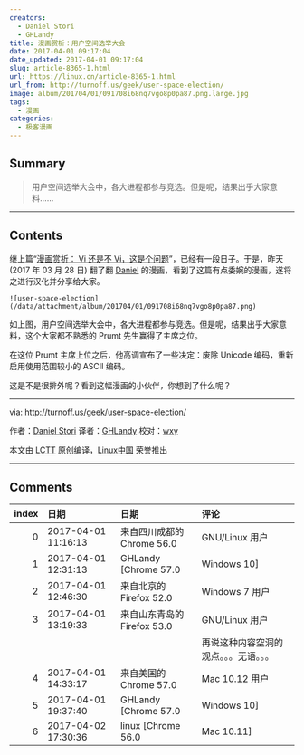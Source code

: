 ```yaml
---
creators:
  - Daniel Stori
  - GHLandy
title: 漫画赏析：用户空间选举大会
date: 2017-04-01 09:17:04
date_updated: 2017-04-01 09:17:04
slug: article-8365-1.html
url: https://linux.cn/article-8365-1.html
url_from: http://turnoff.us/geek/user-space-election/
image: album/201704/01/091708i68nq7vgo8p0pa87.png.large.jpg
tags:
  - 漫画
categories:
  - 极客漫画
---
```


## Summary

> 用户空间选举大会中，各大进程都参与竞选。但是呢，结果出乎大家意料……

***

<!-- more -->

## Contents

继上篇“[漫画赏析： Vi 还是不 Vi，这是个问题](https://linux.cn/article-8342-1.html)”，已经有一段日子。于是，昨天 (2017 年 03 月 28 日) 翻了翻 [Daniel](http://turnoff.us/about/) 的漫画，看到了这篇有点委婉的漫画，遂将之进行汉化并分享给大家。

`![user-space-election](/data/attachment/album/201704/01/091708i68nq7vgo8p0pa87.png)`

如上图，用户空间选举大会中，各大进程都参与竞选。但是呢，结果出乎大家意料，这个大家都不熟悉的 Prumt 先生赢得了主席之位。

在这位 Prumt 主席上位之后，他高调宣布了一些决定：废除 Unicode 编码，重新启用使用范围较小的 ASCII 编码。

这是不是很排外呢？看到这幅漫画的小伙伴，你想到了什么呢？

---

via: <http://turnoff.us/geek/user-space-election/>

作者：[Daniel Stori](https://turnoff.us/about/) 译者：[GHLandy](https://github.com/GHLandy) 校对：[wxy](https://github.com/wxy)

本文由 [LCTT](https://github.com/LCTT/TranslateProject) 原创编译，[Linux中国](https://linux.cn/) 荣誉推出

***

## Comments

|   index | 日期                | 日期                                       | 评论                                                                                                              |
|--------:|:--------------------|:-------------------------------------------|:------------------------------------------------------------------------------------------------------------------|
|       0 | 2017-04-01 11:16:13 | 来自四川成都的 Chrome 56.0|GNU/Linux 用户  | 弱弱问下，可不可以说川普是四川人的骄傲？                                                       |
|       1 | 2017-04-01 12:31:13 | GHLandy [Chrome 57.0|Windows 10]           | 川普是四川人，你别逗我了。。。                                                                 |
|       2 | 2017-04-01 12:46:30 | 来自北京的 Firefox 52.0|Windows 7 用户     | 真的吗？ 问题简单了                                                                            |
|       3 | 2017-04-01 13:19:33 | 来自山东青岛的 Firefox 53.0|GNU/Linux 用户 | 这种文章合一个系列好了，没必要单独发出来吧。。。<br />                                         |
|         |                     |                                            | 再说这种内容空洞的观点。。。无语。。。                                                                            |
|       4 | 2017-04-01 14:33:17 | 来自美国的 Chrome 57.0|Mac 10.12 用户      | 你是不是没看懂？                                                                               |
|       5 | 2017-04-01 19:37:40 | GHLandy [Chrome 57.0|Windows 10]           | 就算没有点评，这个漫画本来就已经是独立的一篇了。。。可能是我写的文字不够多，挖掘的深度不够吧。 |
|       6 | 2017-04-02 17:30:36 | linux [Chrome 56.0|Mac 10.11]              | 这已经很明显了，没必要再解释更清楚了——否则何以会心。                                           |
